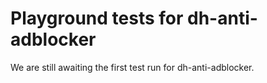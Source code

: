 # Playground tests for dh-anti-adblocker
We are still awaiting the first test run for dh-anti-adblocker.
